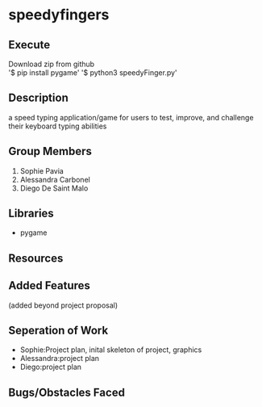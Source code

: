 # speedyfingers

## Execute
Download zip from github  
'$ pip install pygame'
'$ python3 speedyFinger.py'


## Description
a speed typing application/game for users to test, improve, and challenge their keyboard typing abilities 

## Group Members
1. Sophie Pavia
2. Alessandra Carbonel
3. Diego De Saint Malo

## Libraries
- pygame

## Resources

## Added Features 
(added beyond project proposal)

## Seperation of Work
- Sophie:Project plan, inital skeleton of project, graphics
- Alessandra:project plan
- Diego:project plan

## Bugs/Obstacles Faced

